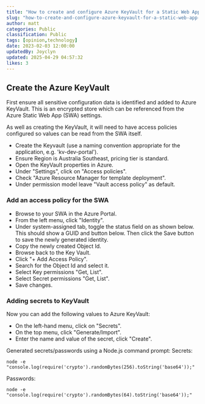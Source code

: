 ```yaml
---
title: "How to create and configure Azure KeyVault for a Static Web App"
slug: "how-to-create-and-configure-azure-keyvault-for-a-static-web-app-be7167"
author: matt
categories: Public
classification: Public
tags: [opinion,technology]
date: 2023-02-03 12:00:00 
updatedBy: Joyclyn
updated: 2025-04-29 04:57:32 
likes: 3
---
```


## Create the Azure KeyVault

First ensure all sensitive configuration data is identified and added to Azure KeyVault. This is an encrypted store which can be referenced from the Azure Static Web App (SWA) settings.

As well as creating the KeyVault, it will need to have access policies configured so values can be read from the SWA itself.

* Create the Keyvault (use a naming convention appropriate for the application, e.g. 'kv-dev-portal').
* Ensure Region is Australia Southeast, pricing tier is standard.
* Open the KeyVault properties in Azure.
* Under "Settings", click on "Access policies".
* Check "Azure Resource Manager for template deployment".
* Under permission model leave "Vault access policy" as default.

### Add an access policy for the SWA

* Browse to your SWA in the Azure Portal.
* From the left menu, click "Identity".
* Under system-assigned tab, toggle the status field on as shown below. This should show a GUID and button below. Then click the Save button to save the newly generated identity.
* Copy the newly created Object Id.
* Browse back to the Key Vault.
* Click "+ Add Access Policy".
* Search for the Object Id and select it.
* Select Key permissions "Get, List".
* Select Secret permissions "Get, List".
* Save changes.

### Adding secrets to KeyVault

Now you can add the following values to Azure KeyVault:

* On the left-hand menu, click on "Secrets".
* On the top menu, click "Generate/Import".
* Enter the name and value of the secret, click "Create".

Generated secrets/passwords using a Node.js command prompt:
Secrets:
```
node -e "console.log(require('crypto').randomBytes(256).toString('base64'));"
```
Passwords: 
```
node -e "console.log(require('crypto').randomBytes(64).toString('base64'));"
```